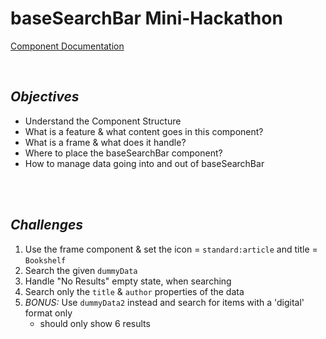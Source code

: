 # baseSearchBar Mini-Hackathon
[Component Documentation](Components.md)

<br>

## _Objectives_
- Understand the Component Structure
- What is a feature & what content goes in this component?
- What is a frame & what does it handle?
- Where to place the baseSearchBar component?
- How to manage data going into and out of baseSearchBar

<br><br> 

## _Challenges_
1. Use the frame component & set the icon = `standard:article` and title = `Bookshelf`
1. Search the given `dummyData`
1. Handle "No Results" empty state, when searching
1. Search only the `title` & `author` properties of the data
1. *BONUS:* Use `dummyData2` instead and search for items with a 'digital' format only
    - should only show 6 results
